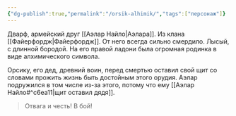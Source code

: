 ```yaml
---
{"dg-publish":true,"permalink":"/orsik-alhimik/","tags":["персонаж"]}
---
```


Дварф, армейский друг [[Аэлар Найло\|Аэлара]]. Из клана [[Файерфордж\|Файерфордж]]. От него всегда сильно смердило. Лысый, с длинной бородой. На его правой ладони была огромная родинка в виде алхимического символа.

Орсику, его дед, древний воин, перед смертью оставил свой щит со словами прожить жизнь быть достойным этого орудия. Аэлар подружился в том числе из-за этого, потому что ему [[Аэлар Найло#^c6ea11\|щит оставил дядя]].

> Отвага и честь! В бой!